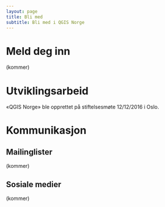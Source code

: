 ```yaml
---
layout: page
title: Bli med
subtitle: Bli med i QGIS Norge
---
```


# Meld deg inn
(kommer)

# Utviklingsarbeid
«QGIS Norge» ble opprettet på stiftelsesmøte 12/12/2016 i Oslo.

# Kommunikasjon

## Mailinglister
(kommer)

## Sosiale medier
(kommer)

